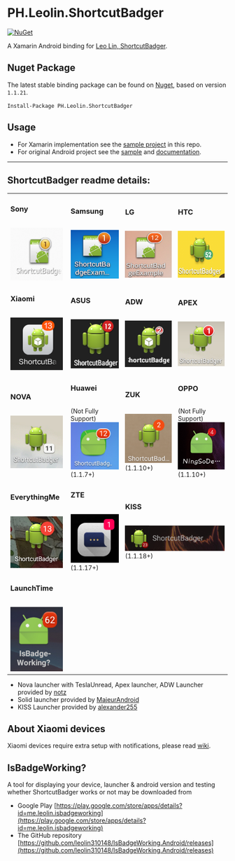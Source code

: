 # PH.Leolin.ShortcutBadger

[![NuGet](https://img.shields.io/nuget/v/PH.Leolin.ShortcutBadger.svg?style=flat-square)](https://www.nuget.org/packages/PH.Leolin.ShortcutBadger/)

A Xamarin Android binding for [Leo Lin, ShortcutBadger](https://github.com/leolin310148/ShortcutBadger). 

## Nuget Package

The latest stable binding package can be found on [Nuget](https://www.nuget.org/packages/PH.Leolin.ShortcutBadger/), based on version `1.1.21`.

```text
Install-Package PH.Leolin.ShortcutBadger
```

## Usage

-  For Xamarin implementation see the [sample project](/src/SampleApp) in this repo.
-  For original Android project see the [sample](https://github.com/leolin310148/ShortcutBadger/tree/master/SampleApp) and [documentation](https://github.com/leolin310148/ShortcutBadger#isbadgeworking).

<hr />

## ShortcutBadger readme details:

<table>
    <tr>
        <td width="130">
            <h3>Sony</h3>
            <br>
            <img src="screenshots/ss_sony.png" width="120"/>
        </td>
        <td width="130">
            <h3>Samsung</h3>
            <br>
            <img src="screenshots/ss_samsung.png" width="120"/>
        </td>
        <td width="130">
            <h3>LG</h3>
            <br>
            <img src="screenshots/ss_lg.png" width="120"/>
        </td>
        <td width="130">
            <h3>HTC</h3>
            <br>
            <img src="screenshots/ss_htc.png" width="120"/>
        </td>
    </tr>
    <tr>
        <td width="130">
            <h3>Xiaomi</h3>
            <br>
            <img src="screenshots/ss_xiaomi.png" width="120"/>
            <br>
        </td>
        <td width="130">
            <h3>ASUS</h3>
            <br>
            <img src="screenshots/ss_asus.png" width="120"/>
        </td>
        <td width="130">
            <h3>ADW</h3>
            <br>
            <img src="screenshots/ss_adw.png" width="120"/>
        </td>
        <td width="130">
            <h3>APEX</h3>
            <br>
            <img src="screenshots/ss_apex.png" width="120"/>
        </td>
    <tr>
        <td width="130">
            <h3>NOVA</h3>
            <br>
            <img src="screenshots/ss_nova.png" width="120"/>
        </td>
        <td width="130">
            <h3>Huawei</h3>
            <br>
            (Not Fully Support)
            <br>
            <img src="screenshots/ss_huawei.png" width="120"/>
            <br>
            (1.1.7+)
        </td>
        <td width="130">
            <h3>ZUK</h3>
            <br>
            <img src="screenshots/ss_zuk.png" width="120"/>
            <br>
            (1.1.10+)
        </td>
        <td width="130">
            <h3>OPPO</h3>
            <br>
            (Not Fully Support)
            <br>
            <img src="screenshots/ss_oppo.png" width="120"/>
            <br>
            (1.1.10+)
        </td>
    </tr>
    <tr>
        <td width="130">
            <h3>EverythingMe</h3>
            <br>
            <img src="screenshots/ss_evme.png" width="120"/>
        </td>
        <td width="130">
            <h3>ZTE</h3>
            <br>
            <img src="screenshots/ss_zte.png" width="120"/>
            <br>
            (1.1.17+)
        </td>
        <td width="260" colspan="2">
            <h3>KISS</h3>
            <br>
            <img src="screenshots/ss_kiss.png"/>
            <br>
            (1.1.18+)
        </td>
    </tr>
    <tr>
        <td width="130">
            <h3>LaunchTime</h3>
            <br>
            <img src="screenshots/ss_launchtime.png" width="120"/>
        </td>
    </tr>
</table>

* Nova launcher with TeslaUnread, Apex launcher, ADW Launcher provided by [notz](https://github.com/notz)
* Solid launcher provided by [MajeurAndroid](https://github.com/MajeurAndroid)
* KISS Launcher provided by [alexander255](https://github.com/alexander255)

## About Xiaomi devices
Xiaomi devices require extra setup with notifications, please read [wiki](https://github.com/leolin310148/ShortcutBadger/wiki/Xiaomi-Device-Support).

## IsBadgeWorking? 

A tool for displaying your device, launcher & android version and testing whether ShortcutBadger
works or not may be downloaded from

* Google Play [https://play.google.com/store/apps/details?id=me.leolin.isbadgeworking](https://play.google.com/store/apps/details?id=me.leolin.isbadgeworking)
* The GitHub repository [https://github.com/leolin310148/IsBadgeWorking.Android/releases](https://github.com/leolin310148/IsBadgeWorking.Android/releases)


